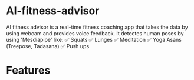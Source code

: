 # AI-fitness-advisor
AI fitness advisor is a real-time fitness coaching app that takes the data by using webcam and provides voice feedback. It detectes human poses by using 'Mesdiapipe' like:
✅ Squats
✅ Lunges
✅ Meditation
✅ Yoga Asans (Treepose, Tadasana)
✅ Push ups
# Features
